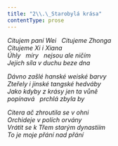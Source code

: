 ```yaml
---
title: "2\\.\_Starobylá krása"
contentType: prose
---
```


_Citujem paní Wei   Citujeme Zhonga  
Citujeme Xi i Xiana  
Úhly   míry   nejsou ale ničím  
Jejich síla v duchu beze dna_

  

_Dávno zašlé hanské weiské barvy  
Zteřely i jinské tangské hedváby  
Jako kdyby z krásy jen ta vůně  
popínavá   prchlá zbyla by_

  

_Citera ač zhroutila se v ohni  
Orchideje v polích orvány  
Vrátit se k Třem starým dynastiím  
To je moje přání nad přání_
